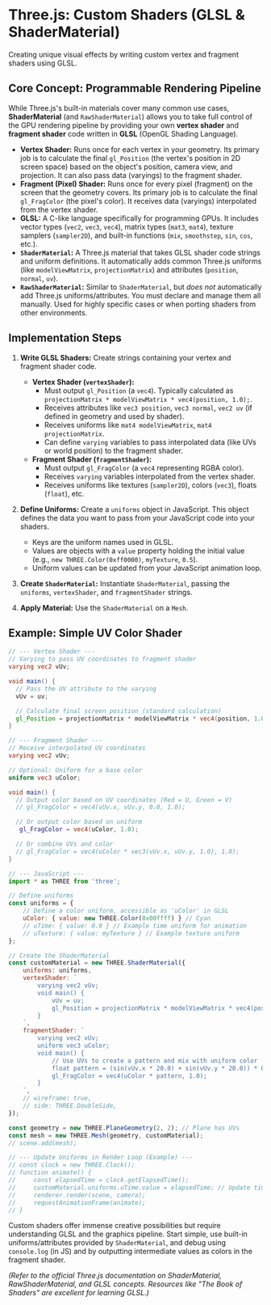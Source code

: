 # Three.js: Custom Shaders (GLSL & ShaderMaterial)

Creating unique visual effects by writing custom vertex and fragment shaders using GLSL.

## Core Concept: Programmable Rendering Pipeline

While Three.js's built-in materials cover many common use cases, **ShaderMaterial** (and `RawShaderMaterial`) allows you to take full control of the GPU rendering pipeline by providing your own **vertex shader** and **fragment shader** code written in **GLSL** (OpenGL Shading Language).

*   **Vertex Shader:** Runs once for each vertex in your geometry. Its primary job is to calculate the final `gl_Position` (the vertex's position in 2D screen space) based on the object's position, camera view, and projection. It can also pass data (varyings) to the fragment shader.
*   **Fragment (Pixel) Shader:** Runs once for every pixel (fragment) on the screen that the geometry covers. Its primary job is to calculate the final `gl_FragColor` (the pixel's color). It receives data (varyings) interpolated from the vertex shader.
*   **GLSL:** A C-like language specifically for programming GPUs. It includes vector types (`vec2`, `vec3`, `vec4`), matrix types (`mat3`, `mat4`), texture samplers (`sampler2D`), and built-in functions (`mix`, `smoothstep`, `sin`, `cos`, etc.).
*   **`ShaderMaterial`:** A Three.js material that takes GLSL shader code strings and uniform definitions. It automatically adds common Three.js uniforms (like `modelViewMatrix`, `projectionMatrix`) and attributes (`position`, `normal`, `uv`).
*   **`RawShaderMaterial`:** Similar to `ShaderMaterial`, but *does not* automatically add Three.js uniforms/attributes. You must declare and manage them all manually. Used for highly specific cases or when porting shaders from other environments.

## Implementation Steps

1.  **Write GLSL Shaders:** Create strings containing your vertex and fragment shader code.
    *   **Vertex Shader (`vertexShader`):**
        *   Must output `gl_Position` (a `vec4`). Typically calculated as `projectionMatrix * modelViewMatrix * vec4(position, 1.0);`.
        *   Receives attributes like `vec3 position`, `vec3 normal`, `vec2 uv` (if defined in geometry and used by shader).
        *   Receives uniforms like `mat4 modelViewMatrix`, `mat4 projectionMatrix`.
        *   Can define `varying` variables to pass interpolated data (like UVs or world position) to the fragment shader.
    *   **Fragment Shader (`fragmentShader`):**
        *   Must output `gl_FragColor` (a `vec4` representing RGBA color).
        *   Receives `varying` variables interpolated from the vertex shader.
        *   Receives uniforms like textures (`sampler2D`), colors (`vec3`), floats (`float`), etc.

2.  **Define Uniforms:** Create a `uniforms` object in JavaScript. This object defines the data you want to pass from your JavaScript code into your shaders.
    *   Keys are the uniform names used in GLSL.
    *   Values are objects with a `value` property holding the initial value (e.g., `new THREE.Color(0xff0000)`, `myTexture`, `0.5`).
    *   Uniform values can be updated from your JavaScript animation loop.

3.  **Create `ShaderMaterial`:** Instantiate `ShaderMaterial`, passing the `uniforms`, `vertexShader`, and `fragmentShader` strings.

4.  **Apply Material:** Use the `ShaderMaterial` on a `Mesh`.

## Example: Simple UV Color Shader

```glsl
// --- Vertex Shader ---
// Varying to pass UV coordinates to fragment shader
varying vec2 vUv;

void main() {
  // Pass the UV attribute to the varying
  vUv = uv;

  // Calculate final screen position (standard calculation)
  gl_Position = projectionMatrix * modelViewMatrix * vec4(position, 1.0);
}
```

```glsl
// --- Fragment Shader ---
// Receive interpolated UV coordinates
varying vec2 vUv;

// Optional: Uniform for a base color
uniform vec3 uColor;

void main() {
  // Output color based on UV coordinates (Red = U, Green = V)
  // gl_FragColor = vec4(vUv.x, vUv.y, 0.0, 1.0);

  // Or output color based on uniform
   gl_FragColor = vec4(uColor, 1.0);

  // Or combine UVs and color
  // gl_FragColor = vec4(uColor * vec3(vUv.x, vUv.y, 1.0), 1.0);
}
```

```javascript
// --- JavaScript ---
import * as THREE from 'three';

// Define uniforms
const uniforms = {
    // Define a color uniform, accessible as 'uColor' in GLSL
    uColor: { value: new THREE.Color(0x00ffff) } // Cyan
    // uTime: { value: 0.0 } // Example time uniform for animation
    // uTexture: { value: myTexture } // Example texture uniform
};

// Create the ShaderMaterial
const customMaterial = new THREE.ShaderMaterial({
    uniforms: uniforms,
    vertexShader: `
        varying vec2 vUv;
        void main() {
            vUv = uv;
            gl_Position = projectionMatrix * modelViewMatrix * vec4(position, 1.0);
        }
    `,
    fragmentShader: `
        varying vec2 vUv;
        uniform vec3 uColor;
        void main() {
            // Use UVs to create a pattern and mix with uniform color
            float pattern = (sin(vUv.x * 20.0) + sin(vUv.y * 20.0)) * 0.5 + 0.5;
            gl_FragColor = vec4(uColor * pattern, 1.0);
        }
    `,
    // wireframe: true,
    // side: THREE.DoubleSide,
});

const geometry = new THREE.PlaneGeometry(2, 2); // Plane has UVs
const mesh = new THREE.Mesh(geometry, customMaterial);
// scene.add(mesh);

// --- Update Uniforms in Render Loop (Example) ---
// const clock = new THREE.Clock();
// function animate() {
//     const elapsedTime = clock.getElapsedTime();
//     customMaterial.uniforms.uTime.value = elapsedTime; // Update time uniform
//     renderer.render(scene, camera);
//     requestAnimationFrame(animate);
// }
```

Custom shaders offer immense creative possibilities but require understanding GLSL and the graphics pipeline. Start simple, use built-in uniforms/attributes provided by `ShaderMaterial`, and debug using `console.log` (in JS) and by outputting intermediate values as colors in the fragment shader.

*(Refer to the official Three.js documentation on ShaderMaterial, RawShaderMaterial, and GLSL concepts. Resources like "The Book of Shaders" are excellent for learning GLSL.)*